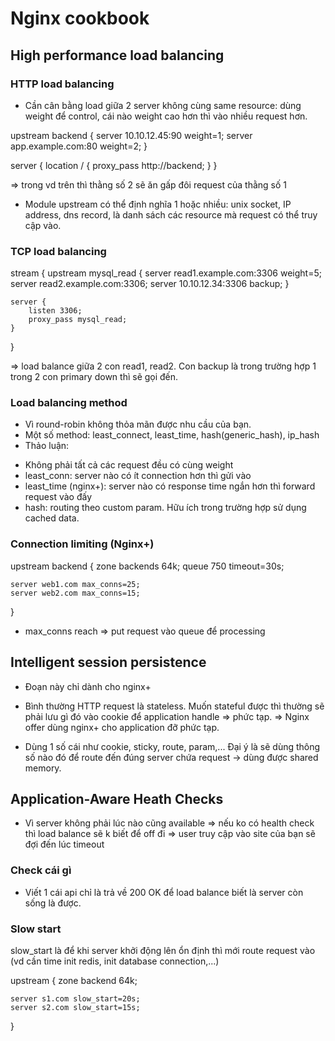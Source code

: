 # Nginx cookbook

## High performance load balancing

### HTTP load balancing
- Cần cân bằng load giữa 2 server không cùng same resource: dùng weight để control, cái nào weight cao hơn thì vào nhiều request hơn.

upstream backend {
    server 10.10.12.45:90       weight=1;
    server app.example.com:80   weight=2;
}

server {
    location / {
        proxy_pass http://backend;
    }
}

=> trong vd trên thì thằng số 2 sẽ ăn gấp đôi request của thằng số 1
- Module upstream có thể định nghĩa 1 hoặc nhiều: unix socket, IP address, dns record, là danh sách các resource mà request có thể truy cập vào.

### TCP load balancing

stream {
    upstream mysql_read {
        server read1.example.com:3306   weight=5;
        server read2.example.com:3306;
        server 10.10.12.34:3306         backup;
    }

    server {
        listen 3306;
        proxy_pass mysql_read;
    }
}

=> load balance giữa 2 con read1, read2. Con backup là trong trường hợp 1 trong 2 con primary down thì sẽ gọi đến.

### Load balancing method
- Vì round-robin không thỏa mãn được nhu cầu của bạn.
- Một số method: least_connect, least_time, hash(generic_hash), ip_hash
- Thảo luận:
+ Không phải tất cả các request đều có cùng weight
+ least_conn: server nào có ít connection hơn thì gửi vào
+ least_time (nginx+): server nào có response time ngắn hơn thì forward request vào đấy
+ hash: routing theo custom param. Hữu ích trong trường hợp sử dụng cached data.

### Connection limiting (Nginx+)
upstream backend {
    zone backends 64k;
    queue 750 timeout=30s;

    server web1.com max_conns=25;
    server web2.com max_conns=15;
}

- max_conns reach => put request vào queue để processing

## Intelligent session persistence
- Đoạn này chỉ dành cho nginx+
- Bình thường HTTP request là stateless. Muốn stateful được thì thường sẽ phải lưu gì đó vào cookie để application handle => phức tạp.
=> Nginx offer dùng nginx+ cho application đỡ phức tạp.

- Dùng 1 số cái như cookie, sticky, route, param,... Đại ý là sẽ dùng thông số nào đó để route đến đúng server chứa request -> dùng được shared memory.

## Application-Aware Heath Checks
- Vì server không phải lúc nào cũng available => nếu ko có health check thì load balance sẽ k biết để off đi
=> user truy cập vào site của bạn sẽ đợi đến lúc timeout

### Check cái gì
- Viết 1 cái api chỉ là trả về 200 OK để load balance biết là server còn sống là được.

### Slow start
slow_start là để khi server khởi động lên ổn định thì mới route request vào (vd cần time init redis, init database connection,...)

upstream {
    zone backend 64k;

    server s1.com slow_start=20s;
    server s2.com slow_start=15s;
}
